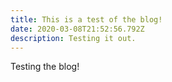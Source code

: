 ```yaml
---
title: This is a test of the blog!
date: 2020-03-08T21:52:56.792Z
description: Testing it out.
---
```

Testing the blog!